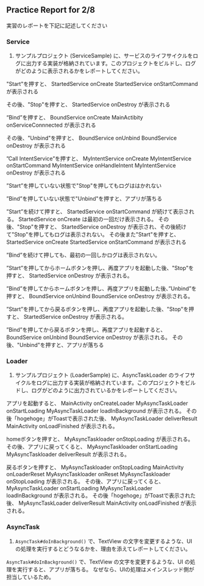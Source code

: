 Practice Report for 2/8
------

実習のレポートを下記に記述してください

### Service

1. サンプルプロジェクト (ServiceSample) に、サービスのライフサイクルをログに出力する実装が格納されています。このプロジェクトをビルドし、ログがどのように表示されるかをレポートしてください。

"Start"を押すと、
StartedService onCreate
StartedService onStartCommand
が表示される

その後、"Stop"を押すと、
StartedService onDestroy
が表示される


“Bind”を押すと、
BoundService onCreate
MainActibity onServiceConnnected
が表示される

その後、"Unbind"を押すと、
BoundService onUnbind
BoundService onDestroy
が表示される


”Call IntentService”を押すと、
MyIntentService	onCreate
MyIntentService	onStartCommand
MyIntentService	onHandleIntent
MyIntentService onDestroy
が表示される

”Start”を押していない状態で"Stop"を押してもログははかれない

”Bind”を押していない状態で"Unbind"を押すと、アプリが落ちる

”Start”を続けて押すと、
StartedService onStartCommand
が続けて表示される。
StartedService onCreate
は最初の一回だけ表示される。
その後、"Stop"を押すと、
StartedService onDestroy
が表示され、その後続けて"Stop"を押してもログは表示されない。
その後また"Start"を押すと、
StartedService onCreate
StartedService onStartCommand
が表示される

”Bind”を続けて押しても、最初の一回しかログは表示されない。

”Start”を押してからホームボタンを押し、再度アプリを起動した後、"Stop"を押すと、
StartedService onDestroy
が表示される。

”Bind”を押してからホームボタンを押し、再度アプリを起動した後、”Unbind”を押すと、
BoundService onUnbind
BoundService onDestroy
が表示される。

”Start”を押してから戻るボタンを押し、再度アプリを起動した後、"Stop"を押すと、
StartedService onDestroy
が表示される。

”Bind”を押してから戻るボタンを押し、再度アプリを起動すると、
BoundService onUnbind
BoundService onDestroy
が表示される。
その後、"Unbind"を押すと、アプリが落ちる


### Loader

1. サンプルプロジェクト (LoaderSample) に、AsyncTaskLoader のライフサイクルをログに出力する実装が格納されています。このプロジェクトをビルドし、ログがどのように出力されているかをレポートしてください。

アプリを起動すると、
MainActivity onCreateLoader
MyAsyncTaskLoader onStartLoading
MyAsyncTaskLoader loadInBackground
が表示される。
その後「hogehoge」がToastで表示された後、
MyAsyncTaskLoader deliverResult
MainActivity onLoadFinished
が表示される。

homeボタンを押すと、
MyAsyncTaskloader onStopLoading
が表示される。
その後、アプリに戻ってくると、
MyAsyncTaskloader onStartLoading
MyAsyncTaskloader deliverResult
が表示される。

戻るボタンを押すと、
MyAsyncTaskloader onStopLoading
MainActivity onLoaderReset
MyAsyncTaskloader onReset
MyAsyncTaskloader onStopLoading
が表示される。
その後、アプリに戻ってくると、
MyAsyncTaskLoader onStartLoading
MyAsyncTaskLoader loadInBackground
が表示される。
その後「hogehoge」がToastで表示された後、
MyAsyncTaskLoader deliverResult
MainActivity onLoadFinished
が表示される。

### AsyncTask

1. `AsyncTask#doInBackground()` で、TextView の文字を変更するような、UI の処理を実行するとどうなるかを、理由を添えてレポートしてください。

`AsyncTask#doInBackground()` で、TextView の文字を変更するような、UI の処理を実行すると、アプリが落ちる。
なぜなら、UIの処理はメインスレッド側が担当しているため。
